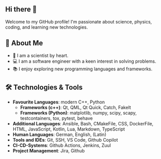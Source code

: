 ## Hi there 👋

Welcome to my GitHub profile! I'm passionate about science, physics, coding, and learning new technologies.

## 🚀 About Me
- 🧪 I am a scientist by heart.
- 💻 I am a software engineer with a keen interest in solving problems.
- 📚 I enjoy exploring new programming languages and frameworks.

## 🛠️ Technologies & Tools
- **Favourite Languages**: modern C++, Python
  - **Frameworks (c++)**: Qt, QML, Qt Quick, Catch, FakeIt
  - **Frameworks (Python)**: matplotlib, numpy, scipy, scapy, testcontainers, tox, pytest, behave
- **Additional Languages**: Ansible, Bash, CMakeFile, CSS, DockerFile, HTML, JavaScript, Kotlin, Lua, Markdown, TypeScript
- **Human Languages**: German, English, (Latin)
- **Tools and IDEs**: Git, SSH, VS Code, Github Copilot
- **CI-CD-Systems**: Github Actions, Jenkins, Zuul
- **Project Management**: Jira, Github
